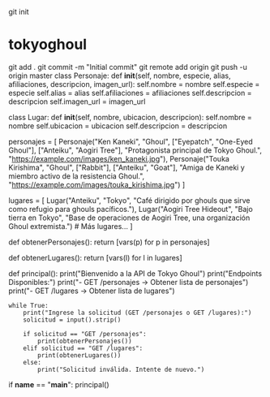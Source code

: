 git init
# tokyoghoul
git add .
git commit -m "Initial commit"
git remote add origin <url-del-repositorio-en-github>
git push -u origin master
class Personaje:
    def __init__(self, nombre, especie, alias, afiliaciones, descripcion, imagen_url):
        self.nombre = nombre
        self.especie = especie
        self.alias = alias
        self.afiliaciones = afiliaciones
        self.descripcion = descripcion
        self.imagen_url = imagen_url

class Lugar:
    def __init__(self, nombre, ubicacion, descripcion):
        self.nombre = nombre
        self.ubicacion = ubicacion
        self.descripcion = descripcion

personajes = [
    Personaje("Ken Kaneki", "Ghoul", ["Eyepatch", "One-Eyed Ghoul"], ["Anteiku", "Aogiri Tree"], "Protagonista principal de Tokyo Ghoul.", "https://example.com/images/ken_kaneki.jpg"),
    Personaje("Touka Kirishima", "Ghoul", ["Rabbit"], ["Anteiku", "Goat"], "Amiga de Kaneki y miembro activo de la resistencia Ghoul.", "https://example.com/images/touka_kirishima.jpg")
]

lugares = [
    Lugar("Anteiku", "Tokyo", "Café dirigido por ghouls que sirve como refugio para ghouls pacíficos."),
    Lugar("Aogiri Tree Hideout", "Bajo tierra en Tokyo", "Base de operaciones de Aogiri Tree, una organización Ghoul extremista.")
    # Más lugares...
]


def obtenerPersonajes():
    return [vars(p) for p in personajes]

def obtenerLugares():
    return [vars(l) for l in lugares]

def principal():
    print("Bienvenido a la API de Tokyo Ghoul")
    print("Endpoints Disponibles:")
    print("- GET /personajes -> Obtener lista de personajes")
    print("- GET /lugares -> Obtener lista de lugares")
    
    while True:
        print("Ingrese la solicitud (GET /personajes o GET /lugares):")
        solicitud = input().strip()

        if solicitud == "GET /personajes":
            print(obtenerPersonajes())
        elif solicitud == "GET /lugares":
            print(obtenerLugares())
        else:
            print("Solicitud inválida. Intente de nuevo.")

if __name__ == "__main__":
    principal()
